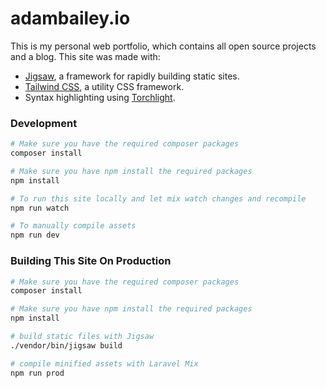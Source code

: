 # adambailey.io

This is my personal web portfolio, which contains all open source projects and a blog.
This site was made with:
- [Jigsaw](http://jigsaw.tighten.co/), a framework for rapidly building static sites.
- [Tailwind CSS](https://tailwindcss.com/), a utility CSS framework.
- Syntax highlighting using [Torchlight](hhttps://torchlight.dev/).

### Development


```bash
# Make sure you have the required composer packages
composer install
```
```bash
# Make sure you have npm install the required packages
npm install
```
```bash
# To run this site locally and let mix watch changes and recompile
npm run watch
```
```bash
# To manually compile assets
npm run dev
```

### Building This Site On Production

```bash
# Make sure you have the required composer packages
composer install
```
```bash
# Make sure you have npm install the required packages
npm install
```
```bash
# build static files with Jigsaw
./vendor/bin/jigsaw build

# compile minified assets with Laravel Mix
npm run prod
```
